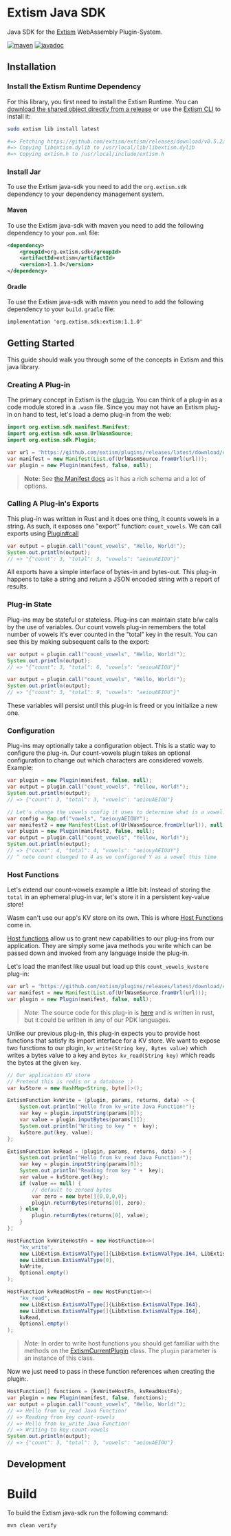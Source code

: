 # Extism Java SDK

Java SDK for the [Extism](https://extism.org/) WebAssembly Plugin-System.

[![maven](https://img.shields.io/maven-central/v/org.extism.sdk/extism)](https://search.maven.org/artifact/org.extism.sdk/extism)
[![javadoc](https://javadoc.io/badge2/org.extism.sdk/extism/javadoc.svg)](https://javadoc.io/doc/org.extism.sdk/extism)

## Installation

### Install the Extism Runtime Dependency

For this library, you first need to install the Extism Runtime. You can [download the shared object directly from a release](https://github.com/extism/extism/releases) or use the [Extism CLI](https://github.com/extism/cli) to install it:

```bash
sudo extism lib install latest

#=> Fetching https://github.com/extism/extism/releases/download/v0.5.2/libextism-aarch64-apple-darwin-v0.5.2.tar.gz
#=> Copying libextism.dylib to /usr/local/lib/libextism.dylib
#=> Copying extism.h to /usr/local/include/extism.h
```

### Install Jar

To use the Extism java-sdk you need to add the `org.extism.sdk` dependency to your dependency management system.

#### Maven

To use the Extism java-sdk with maven you need to add the following dependency to your `pom.xml` file:
```xml
<dependency>
    <groupId>org.extism.sdk</groupId>
    <artifactId>extism</artifactId>
    <version>1.1.0</version>
</dependency>
```

#### Gradle

To use the Extism java-sdk with maven you need to add the following dependency to your `build.gradle` file:

```
implementation 'org.extism.sdk:extism:1.1.0'
```

## Getting Started

This guide should walk you through some of the concepts in Extism and this java library.

### Creating A Plug-in

The primary concept in Extism is the [plug-in](https://extism.org/docs/concepts/plug-in). You can think of a plug-in as a code module stored in a `.wasm` file.
Since you may not have an Extism plug-in on hand to test, let's load a demo plug-in from the web:

```java
import org.extism.sdk.manifest.Manifest;
import org.extism.sdk.wasm.UrlWasmSource;
import org.extism.sdk.Plugin;

var url = "https://github.com/extism/plugins/releases/latest/download/count_vowels.wasm";
var manifest = new Manifest(List.of(UrlWasmSource.fromUrl(url)));
var plugin = new Plugin(manifest, false, null);
```

> **Note**: See [the Manifest docs](https://www.javadoc.io/doc/org.extism.sdk/extism/latest/org/extism/sdk/manifest/Manifest.html) as it has a rich schema and a lot of options.

### Calling A Plug-in's Exports

This plug-in was written in Rust and it does one thing, it counts vowels in a string. As such, it exposes one "export" function: `count_vowels`. We can call exports using [Plugin#call](https://www.javadoc.io/doc/org.extism.sdk/extism/latest/org/extism/sdk/Plugin.html#call(java.lang.String,byte[]))

```java
var output = plugin.call("count_vowels", "Hello, World!");
System.out.println(output);
// => "{"count": 3, "total": 3, "vowels": "aeiouAEIOU"}"
```

All exports have a simple interface of bytes-in and bytes-out.
This plug-in happens to take a string and return a JSON encoded string with a report of results.

### Plug-in State

Plug-ins may be stateful or stateless. Plug-ins can maintain state b/w calls by the use of variables.
Our count vowels plug-in remembers the total number of vowels it's ever counted in the "total" key in the result.
You can see this by making subsequent calls to the export:

```java
var output = plugin.call("count_vowels", "Hello, World!");
System.out.println(output);
// => "{"count": 3, "total": 6, "vowels": "aeiouAEIOU"}"

var output = plugin.call("count_vowels", "Hello, World!");
System.out.println(output);
// => "{"count": 3, "total": 9, "vowels": "aeiouAEIOU"}"
```

These variables will persist until this plug-in is freed or you initialize a new one.

### Configuration

Plug-ins may optionally take a configuration object. This is a static way to configure the plug-in.
Our count-vowels plugin takes an optional configuration to change out which characters are considered vowels. Example:

```java
var plugin = new Plugin(manifest, false, null);
var output = plugin.call("count_vowels", "Yellow, World!");
System.out.println(output);
// => {"count": 3, "total": 3, "vowels": "aeiouAEIOU"}

// Let's change the vowels config it uses to determine what is a vowel:
var config = Map.of("vowels", "aeiouyAEIOUY");
var manifest2 = new Manifest(List.of(UrlWasmSource.fromUrl(url)), null, config);
var plugin = new Plugin(manifest2, false, null);
var output = plugin.call("count_vowels", "Yellow, World!");
System.out.println(output);
// => {"count": 4, "total": 4, "vowels": "aeiouyAEIOUY"}
// ^ note count changed to 4 as we configured Y as a vowel this time
```

### Host Functions

Let's extend our count-vowels example a little bit: Instead of storing the `total` in an ephemeral plug-in var,
let's store it in a persistent key-value store!

Wasm can't use our app's KV store on its own. This is where [Host Functions](https://extism.org/docs/concepts/host-functions) come in.

[Host functions](https://extism.org/docs/concepts/host-functions) allow us to grant new capabilities to our plug-ins from our application.
They are simply some java methods you write which can be passed down and invoked from any language inside the plug-in.

Let's load the manifest like usual but load up this `count_vowels_kvstore` plug-in:

```java
var url = "https://github.com/extism/plugins/releases/latest/download/count_vowels_kvstore.wasm";
var manifest = new Manifest(List.of(UrlWasmSource.fromUrl(url)));
var plugin = new Plugin(manifest, false, null);
```

> *Note*: The source code for this plug-in is [here](https://github.com/extism/plugins/blob/main/count_vowels_kvstore/src/lib.rs)
> and is written in rust, but it could be written in any of our PDK languages.

Unlike our previous plug-in, this plug-in expects you to provide host functions that satisfy its import interface for a KV store.
We want to expose two functions to our plugin, `kv_write(String key, Bytes value)` which writes a bytes value to a key and `Bytes kv_read(String key)` which reads the bytes at the given `key`.

```java
// Our application KV store
// Pretend this is redis or a database :)
var kvStore = new HashMap<String, byte[]>();

ExtismFunction kvWrite = (plugin, params, returns, data) -> {
    System.out.println("Hello from kv_write Java Function!");
    var key = plugin.inputString(params[0]);
    var value = plugin.inputBytes(params[1]);
    System.out.println("Writing to key " +  key);
    kvStore.put(key, value);
};

ExtismFunction kvRead = (plugin, params, returns, data) -> {
    System.out.println("Hello from kv_read Java Function!");
    var key = plugin.inputString(params[0]);
    System.out.println("Reading from key " +  key);
    var value = kvStore.get(key);
    if (value == null) {
        // default to zeroed bytes
        var zero = new byte[]{0,0,0,0};
        plugin.returnBytes(returns[0], zero);
    } else {
        plugin.returnBytes(returns[0], value);
    }
};

HostFunction kvWriteHostFn = new HostFunction<>(
    "kv_write",
    new LibExtism.ExtismValType[]{LibExtism.ExtismValType.I64, LibExtism.ExtismValType.I64},
    new LibExtism.ExtismValType[0],
    kvWrite,
    Optional.empty()
);

HostFunction kvReadHostFn = new HostFunction<>(
    "kv_read",
    new LibExtism.ExtismValType[]{LibExtism.ExtismValType.I64},
    new LibExtism.ExtismValType[]{LibExtism.ExtismValType.I64},
    kvRead,
    Optional.empty()
);

```

> *Note*: In order to write host functions you should get familiar with the methods on the [ExtismCurrentPlugin](https://www.javadoc.io/doc/org.extism.sdk/extism/latest/org/extism/sdk/ExtismCurrentPlugin.html) class.
> The `plugin` parameter is an instance of this class.

Now we just need to pass in these function references when creating the plugin:.

```java
HostFunction[] functions = {kvWriteHostFn, kvReadHostFn};
var plugin = new Plugin(manifest, false, functions);
var output = plugin.call("count_vowels", "Hello, World!");
// => Hello from kv_read Java Function!
// => Reading from key count-vowels
// => Hello from kv_write Java Function!
// => Writing to key count-vowels
System.out.println(output);
// => {"count": 3, "total": 3, "vowels": "aeiouAEIOU"}
```

## Development

# Build

To build the Extism java-sdk run the following command:

```
mvn clean verify
```

